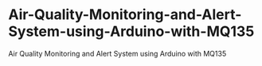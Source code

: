 # Air-Quality-Monitoring-and-Alert-System-using-Arduino-with-MQ135
Air Quality Monitoring and Alert System using Arduino with MQ135
